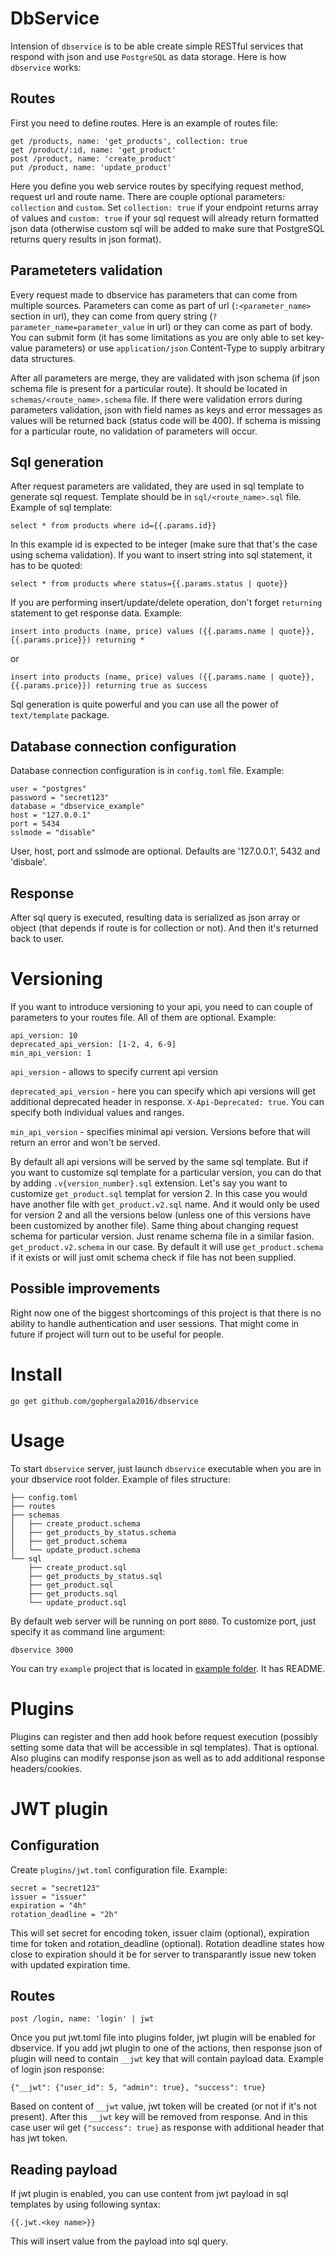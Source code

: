 DbService
=========

Intension of `dbservice` is to be able create simple RESTful services that respond with json and use `PostgreSQL` as data storage. Here is how `dbservice` works:

Routes
------

First you need to define routes. Here is an example of routes file:

```
get /products, name: 'get_products', collection: true
get /product/:id, name: 'get_product'
post /product, name: 'create_product'
put /product, name: 'update_product'
```

Here you define you web service routes by specifying request method, request url and route name. There are couple optional parameters: `collection` and `custom`. Set `collection: true` if your endpoint returns array of values and `custom: true` if your sql request will already return formatted json data (otherwise custom sql will be added to make sure that PostgreSQL returns query results in json format).

Parameteters validation
-----------------------

Every request made to dbservice has parameters that can come from multiple sources. Parameters can come as part of url (`:<parameter_name>` section in url), they can come from query string (`?parameter_name=parameter_value` in url) or they can come as part of body. You can submit form (it has some limitations as you are only able to set key- value parameters) or use `application/json` Content-Type to supply arbitrary data structures.

After all parameters are merge, they are validated with json schema (if json schema file is present for a particular route). It should be located in `schemas/<route_name>.schema` file. If there were validation errors during parameters validation, json with field names as keys and error messages as values will be returned back (status code will be 400). If schema is missing for a particular route, no validation of parameters will occur.

Sql generation
--------------

After request parameters are validated, they are used in sql template to generate sql request. Template should be in `sql/<route_name>.sql` file. Example of sql template:

```
select * from products where id={{.params.id}}
```

In this example id is expected to be integer (make sure that that's the case using schema validation). If you want to insert string into sql statement, it has to be quoted:

```
select * from products where status={{.params.status | quote}}
```

If you are performing insert/update/delete operation, don't forget `returning` statement to get response data. Example:

```
insert into products (name, price) values ({{.params.name | quote}}, {{.params.price}}) returning *
```

or

```
insert into products (name, price) values ({{.params.name | quote}}, {{.params.price}}) returning true as success
```

Sql generation is quite powerful and you can use all the power of `text/template` package.

Database connection configuration
---------------------------------

Database connection configuration is in `config.toml` file. Example:

```
user = "postgres"
password = "secret123"
database = "dbservice_example"
host = "127.0.0.1"
port = 5434
sslmode = "disable"
```

User, host, port and sslmode are optional. Defaults are '127.0.0.1', 5432 and 'disbale'.

Response
--------

After sql query is executed, resulting data is serialized as json array or object (that depends if route is for collection or not). And then it's returned back to user.

Versioning
==========

If you want to introduce versioning to your api, you need to can couple of parameters to your routes file. All of them are optional. Example:

```
api_version: 10
deprecated_api_version: [1-2, 4, 6-9]
min_api_version: 1
```

`api_version` - allows to specify current api version

`deprecated_api_version` - here you can specify which api versions will get additional deprecated header in response. `X-Api-Deprecated: true`. You can specify both individual values and ranges.

`min_api_version` - specifies minimal api version. Versions before that will return an error and won't be served.

By default all api versions will be served by the same sql template. But if you want to customize sql template for a particular version, you can do that by adding `.v{version_number}.sql` extension. Let's say you want to customize `get_product.sql` templat for version 2. In this case you would have another file with `get_product.v2.sql` name. And it would only be used for version 2 and all the versions below (unless one of this versions have been customized by another file). Same thing about changing request schema for particular version. Just rename schema file in a similar fasion. `get_product.v2.schema` in our case. By default it will use `get_product.schema` if it exists or will just omit schema check if file has not been supplied.

Possible improvements
---------------------

Right now one of the biggest shortcomings of this project is that there is no ability to handle authentication and user sessions. That might come in future if project will turn out to be useful for people.

Install
=======

```
go get github.com/gophergala2016/dbservice
```

Usage
=====

To start `dbservice` server, just launch `dbservice` executable when you are in your dbservice root folder. Example of files structure:

```
├── config.toml
├── routes
├── schemas
│   ├── create_product.schema
│   ├── get_products_by_status.schema
│   ├── get_product.schema
│   └── update_product.schema
└── sql
    ├── create_product.sql
    ├── get_products_by_status.sql
    ├── get_product.sql
    ├── get_products.sql
    └── update_product.sql
```

By default web server will be running on port `8080`. To customize port, just specify it as command line argument:

```
dbservice 3000
```

You can try `example` project that is located in [example folder](https://github.com/gophergala2016/dbservice/tree/master/example). It has README.

Plugins
=======

Plugins can register and then add hook before request execution (possibly setting some data that will be accessible in sql templates). That is optional. Also plugins can modify response json as well as to add additional response headers/cookies.

JWT plugin
==========

Configuration
-------------

Create `plugins/jwt.toml` configuration file. Example:

```
secret = "secret123"
issuer = "issuer"
expiration = "4h"
rotation_deadline = "2h"
```

This will set secret for encoding token, issuer claim (optional), expiration time for token and rotation_deadline (optional). Rotation deadline states how close to expiration should it be for server to transparantly issue new token with updated expiration time.

Routes
------

```
post /login, name: 'login' | jwt
```

Once you put jwt.toml file into plugins folder, jwt plugin will be enabled for dbservice. If you add jwt plugin to one of the actions, then response json of plugin will need to contain `__jwt` key that will contain payload data. Example of login json response:

```
{"__jwt": {"user_id": 5, "admin": true}, "success": true}
```

Based on content of `__jwt` value, jwt token will be created (or not if it's not present). After this `__jwt` key will be removed from response. And in this case user wil get `{"success": true}` as response with additional header that has jwt token.

Reading payload
---------------

If jwt plugin is enabled, you can use content from jwt payload in sql templates by using following syntax:

```
{{.jwt.<key name>}}
```

This will insert value from the payload into sql query.
